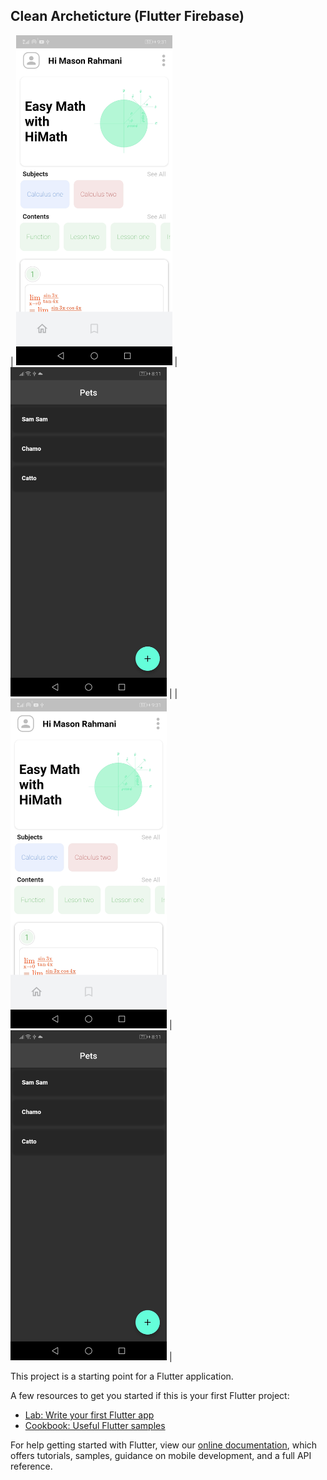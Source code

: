 

## Clean Archeticture (Flutter Firebase)


| <img src="https://github.com/masonrahmani/himath/blob/main/Screenshot_20220312_093108_com.deepbrainy.himath.jpg" width="250"> | <img src="https://github.com/masonrahmani/clean_code_archeticture_pet_vaccination-/blob/main/WhatsApp%20Image%202022-02-26%20at%209.08.15%20PM.jpeg" width="250"> |
| <img src="https://github.com/masonrahmani/himath/blob/main/Screenshot_20220312_093108_com.deepbrainy.himath.jpg" width="250"> | <img src="https://github.com/masonrahmani/clean_code_archeticture_pet_vaccination-/blob/main/WhatsApp%20Image%202022-02-26%20at%209.08.15%20PM.jpeg" width="250"> |

This project is a starting point for a Flutter application.

A few resources to get you started if this is your first Flutter project:

- [Lab: Write your first Flutter app](https://flutter.dev/docs/get-started/codelab)
- [Cookbook: Useful Flutter samples](https://flutter.dev/docs/cookbook)

For help getting started with Flutter, view our
[online documentation](https://flutter.dev/docs), which offers tutorials,
samples, guidance on mobile development, and a full API reference.
